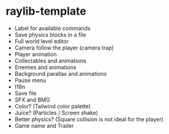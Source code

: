 # raylib-template

- Label for available commands
- Save physics blocks in a file
- Full world level editor
- Camera follow the player (camera trap)
- Player animation
- Collectables and animations
- Enemies and animations
- Background parallax and animations
- Pause menu
- I18n
- Save file
- SFX and BMG
- Color? (Tailwind color palette)
- Juice? (Particles / Screen shake)
- Better physics? (Square collision is not ideal for the player)
- Game name and Trailer
